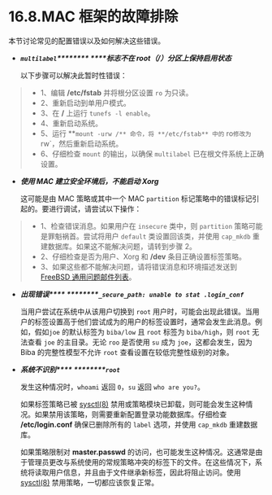 # 16.8.MAC 框架的故障排除

本节讨论常见的配置错误以及如何解决这些错误。

*   _**`multilabel`****\*\*\*\* \*\*\*\*标志不在 root（/）分区上保持启用状态**_

    以下步骤可以解决此暂时性错误：

> * 1、编辑 **/etc/fstab** 并将根分区设置 `ro` 为只读。
> * 2、重新启动到单用户模式。
> * 3、在 **/** 上运行 `tunefs -l enable`。
> * 4、重新启动系统。
> * 5、运行 \*\*`mount -urw /** 命令，将 **/etc/fstab** 中的` ro`修改为`rw\`，然后重新启动系统。
> * 6、仔细检查 `mount` 的输出，以确保 `multilabel` 已在根文件系统上正确设置。

*   _**使用 MAC 建立安全环境后，不能启动 Xorg**_

    这可能是由 MAC 策略或其中一个 MAC `partition` 标记策略中的错误标记引起的。要进行调试，请尝试以下操作：

> * 1、检查错误消息。如果用户在 `insecure` 类中，则 `partition` 策略可能是罪魁祸首。尝试将用户 `default` 类设置回该类，并使用 `cap_mkdb` 重建数据库。如果这不能解决问题，请转到步骤 2。
> * 2、仔细检查是否为用户、Xorg 和 **/dev** 条目正确设置标签策略。
> * 3、如果这些都不能解决问题，请将错误消息和环境描述发送到 [FreeBSD 通用问题邮件列表](https://lists.freebsd.org/subscription/freebsd-questions)。

*   _**出现错误\*\*\*\* \*\*\*\*****`_secure_path: unable to stat .login_conf`**_

    当用户尝试在系统中从该用户切换到 `root` 用户时，可能会出现此错误。当用户的标签设置高于他们尝试成为的用户的标签设置时，通常会发生此消息。例如，假如`joe` 的默认标签为 `biba/low` 且 `root` 标签为 `biba/high`，则 `root` 无法查看 `joe` 的主目录。无论 `roo` 是否使用 `su` 成为 `joe`，这都会发生，因为 Biba 的完整性模型不允许 `root` 查看设置在较低完整性级别的对象。
*   _**系统不识别\*\*\*\* \*\*\*\*****`root`**_

    发生这种情况时，`whoami` 返回 `0`，`su` 返回 `who are you?`。

    如果标签策略已被 [sysctl(8)](https://www.freebsd.org/cgi/man.cgi?query=sysctl\&sektion=8\&format=html) 禁用或策略模块已卸载，则可能会发生这种情况。如果禁用该策略，则需要重新配置登录功能数据库。仔细检查 **/etc/login.conf** 确保已删除所有的 `label` 选项，并使用 `cap_mkdb` 重建数据库。

    如果策略限制对 **master.passwd** 的访问，也可能发生这种情况。这通常是由于管理员更改与系统使用的常规策略冲突的标签下的文件。在这些情况下，系统将读取用户信息，并且由于文件继承新标签，因此将阻止访问。使用 [sysctl(8)](https://www.freebsd.org/cgi/man.cgi?query=sysctl\&sektion=8\&format=html) 禁用策略，一切都应该恢复正常。

